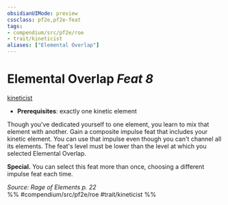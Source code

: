 ```yaml
---
obsidianUIMode: preview
cssclass: pf2e,pf2e-feat
tags:
- compendium/src/pf2e/roe
- trait/kineticist
aliases: ["Elemental Overlap"]
---
```

# Elemental Overlap  *Feat 8*  
[kineticist](kineticist-roe.md "Kineticist Class Trait")  

- **Prerequisites**: exactly one kinetic element

Though you've dedicated yourself to one element, you learn to mix that element with another. Gain a composite impulse feat that includes your kinetic element. You can use that impulse even though you can't channel all its elements. The feat's level must be lower than the level at which you selected Elemental Overlap.

**Special.** You can select this feat more than once, choosing a different impulse feat each time.

*Source: Rage of Elements p. 22*  
%% #compendium/src/pf2e/roe #trait/kineticist %%